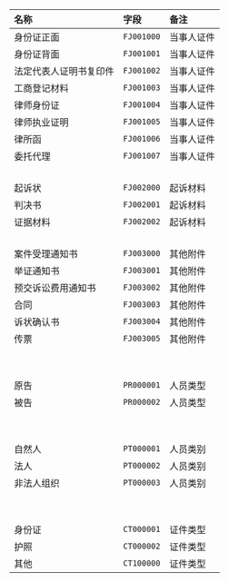 | 名称                   | 字段       | 备注       |
| :--------------------- | :--------- | :--------- |
| 身份证正面             | `FJ001000` | 当事人证件 |
| 身份证背面             | `FJ001001` | 当事人证件 |
| 法定代表人证明书复印件 | `FJ001002` | 当事人证件 |
| 工商登记材料           | `FJ001003` | 当事人证件 |
| 律师身份证             | `FJ001004` | 当事人证件 |
| 律师执业证明           | `FJ001005` | 当事人证件 |
| 律所函                 | `FJ001006` | 当事人证件 |
| 委托代理               | `FJ001007` | 当事人证件 |
| &nbsp;                 |            |            |
| 起诉状                 | `FJ002000` | 起诉材料   |
| 判决书                 | `FJ002001` | 起诉材料   |
| 证据材料               | `FJ002002` | 起诉材料   |
| &nbsp;                 |            |            |
| 案件受理通知书         | `FJ003000` | 其他附件   |
| 举证通知书             | `FJ003001` | 其他附件   |
| 预交诉讼费用通知书     | `FJ003002` | 其他附件   |
| 合同                   | `FJ003003` | 其他附件   |
| 诉状确认书             | `FJ003004` | 其他附件   |
| 传票                   | `FJ003005` | 其他附件   |
| &nbsp;                 |            |            |
| &nbsp;                 |            |            |
| 原告                   | `PR000001` | 人员类型   |
| 被告                   | `PR000002` | 人员类型   |
| &nbsp;                 |            |            |
| &nbsp;                 |            |            |
| 自然人                 | `PT000001` | 人员类别   |
| 法人                   | `PT000002` | 人员类别   |
| 非法人组织             | `PT000003` | 人员类别   |
| &nbsp;                 |            |            |
| &nbsp;                 |            |            |
| 身份证                 | `CT000001` | 证件类型   |
| 护照                   | `CT000002` | 证件类型   |
| 其他                   | `CT100000` | 证件类型   |
